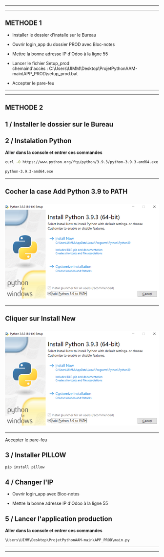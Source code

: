 ----------------------------------------------------------------------------------
----------------------------------------------------------------------------------
## __METHODE 1__  
- Installer le dossier d'installe sur le Bureau
- Ouvrir login_app du dossier PROD avec Bloc-notes 
- Mettre la bonne adresse IP d'Odoo à la ligne 55

- Lancer le fichier Setup_prod  
  chemaind'accès : C:\Users\UIMM\Desktop\ProjetPythonAAM-main\APP_PROD\setup_prod.bat
- Accepter le pare-feu

----------------------------------------------------------------------------------
----------------------------------------------------------------------------------
## __METHODE 2__

## 1 / Installer le dossier sur le Bureau

## 2 / Instalation Python
__Aller dans la console et entrer ces commandes__   

```bash
curl -O https://www.python.org/ftp/python/3.9.3/python-3.9.3-amd64.exe
```
```bash
python-3.9.3-amd64.exe
```
---------------------------------------------------------------------------------
__Cocher la case Add Python 3.9 to PATH__
---------------------------------------------------------------------------------

![Cocher la case Add Python 3.9 to PATH](Image_README/MicrosoftTeams-image-2.png)
----------------------------------------------------------------------------------
----------------------------------------------------------------------------------  
__Cliquer sur Install New__ 
---------------------------------------------------------------------------------

![Cliquer sur Install New](Image_README/MicrosoftTeams-image-2.png)
----------------------------------------------------------------------------------
----------------------------------------------------------------------------------  
Accepter le pare-feu

## 3 / Installer PILLOW
```bash
pip install pillow
```

## 4 / Changer l'IP
- Ouvrir login_app avec Bloc-notes  

- Mettre la bonne adresse IP d'Odoo à la ligne 55

## 5 / Lancer l'application production
__Aller dans la console et entrer ces commandes__   

```bash
\Users\UIMM\Desktop\ProjetPythonAAM-main\APP_PROD\main.py
```
----------------------------------------------------------------------------------
----------------------------------------------------------------------------------
